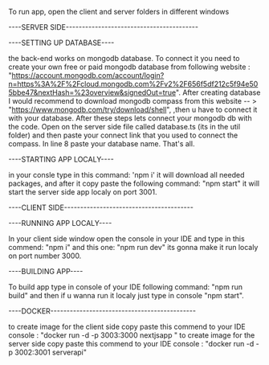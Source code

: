 To run app, open the client and server folders in different windows

----SERVER SIDE-----------------------------------------

  ----SETTING UP DATABASE----
    
   the back-end works on mongodb database. To connect it you need to create your own free or paid mongodb database from following website : 
    "https://account.mongodb.com/account/login?n=https%3A%2F%2Fcloud.mongodb.com%2Fv2%2F656f5df212c5f94e505bbe47&nextHash=%23overview&signedOut=true".
    After creating database I would recommend to download mongodb compass from this website -- > "https://www.mongodb.com/try/download/shell",
    ,then u have to connect it with your database. After these steps lets connect your mongodb db with the code. Open on the server side file called database.ts (its in the util folder) and 
    then paste your connect link that you used to connect the compass. In line 8 paste your database name. That's all.

  ----STARTING APP LOCALY----
  
  in your consle type in this command: 'npm i' it will download all needed packages, and after it copy paste the following command: "npm start" it will start the server side app localy on port 3001.





----CLIENT SIDE----------------------------------------
  
  ----RUNNING APP LOCALY----

  In your client side window open the console in your IDE and type in this commend: "npm i" and this one: "npm run dev" its gonna make it run localy on port number 3000.
  
  ----BUILDING APP---- 
  
   To build app type in console of your IDE following command: "npm run build" and then if u wanna run it localy just type in console "npm start".

    
----DOCKER---------------------------------------------


to create image for the client side copy paste this commend to your IDE console : "docker run -d -p 3003:3000 nextjsapp "
to create image for the server side copy paste this commend to your IDE console : "docker run -d -p 3002:3001 serverapi" 
